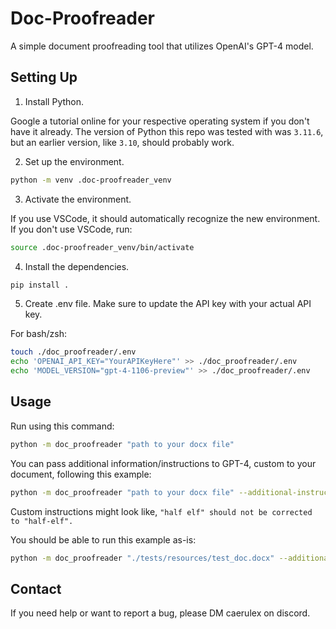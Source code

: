 # Doc-Proofreader

A simple document proofreading tool that utilizes OpenAI's GPT-4 model.

## Setting Up

1. Install Python.

Google a tutorial online for your respective operating system if you don't have it already. The version of Python this repo was tested with was `3.11.6`, but an earlier version, like `3.10`, should probably work.

2. Set up the environment.

```bash
python -m venv .doc-proofreader_venv
```

3. Activate the environment.

If you use VSCode, it should automatically recognize the new environment. If you don't use VSCode, run:

```bash
source .doc-proofreader_venv/bin/activate
```

4. Install the dependencies.

```bash
pip install .
```

5. Create .env file. Make sure to update the API key with your actual API key.

For bash/zsh:

```bash
touch ./doc_proofreader/.env
echo 'OPENAI_API_KEY="YourAPIKeyHere"' >> ./doc_proofreader/.env
echo 'MODEL_VERSION="gpt-4-1106-preview"' >> ./doc_proofreader/.env
```


## Usage



Run using this command:

```bash
python -m doc_proofreader "path to your docx file"
```

You can pass additional information/instructions to GPT-4, custom to your document, following this example:

```bash
python -m doc_proofreader "path to your docx file" --additional-instructions "your custom instructions"
```

Custom instructions might look like, `"half elf" should not be corrected to "half-elf".`

You should be able to run this example as-is:

```bash
python -m doc_proofreader "./tests/resources/test_doc.docx" --additional-instructions '"half elf" should not be corrected to "half-elf".'
```

## Contact

If you need help or want to report a bug, please DM caerulex on discord.
